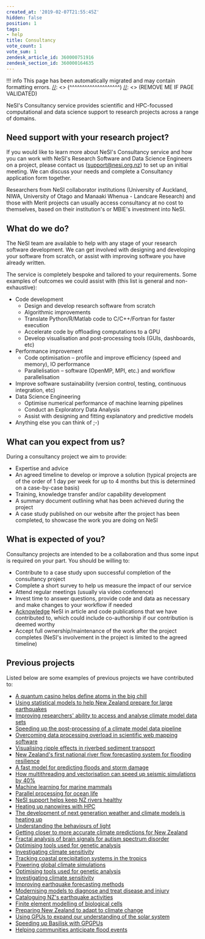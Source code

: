 ```yaml
---
created_at: '2019-02-07T21:55:45Z'
hidden: false
position: 1
tags:
- help
title: Consultancy
vote_count: 1
vote_sum: 1
zendesk_article_id: 360000751916
zendesk_section_id: 360000164635
---
```




[//]: <> (REMOVE ME IF PAGE VALIDATED)
[//]: <> (vvvvvvvvvvvvvvvvvvvv)
!!! info
    This page has been automatically migrated and may contain formatting errors.
[//]: <> (^^^^^^^^^^^^^^^^^^^^)
[//]: <> (REMOVE ME IF PAGE VALIDATED)

NeSI's Consultancy service provides scientific and HPC-focussed
computational and data science support to research projects across a
range of domains.

## Need support with your research project?

If you would like to learn more about NeSI's Consultancy service and how
you can work with NeSI's Research Software and Data Science Engineers on
a project, please contact us (<support@nesi.org.nz>) to set up an
initial meeting. We can discuss your needs and complete a Consultancy
application form together.

Researchers from NeSI collaborator institutions (University of Auckland,
NIWA, University of Otago and Manaaki Whenua - Landcare Research) and
those with Merit projects can usually access consultancy at no cost to
themselves, based on their institution's or MBIE's investment into NeSI.

## What do we do?

The NeSI team are available to help with any stage of your research
software development. We can get involved with designing and developing
your software from scratch, or assist with improving software you have
already written.

The service is completely bespoke and tailored to your requirements.
Some examples of outcomes we could assist with (this list is general and
non-exhaustive):

-   Code development
    -   Design and develop research software from scratch
    -   Algorithmic improvements
    -   Translate Python/R/Matlab code to C/C++/Fortran for faster
        execution
    -   Accelerate code by offloading computations to a GPU
    -   Develop visualisation and post-processing tools (GUIs,
        dashboards, etc)
-   Performance improvement
    -   Code optimisation – profile and improve efficiency (speed and
        memory), IO performance
    -   Parallelisation – software (OpenMP, MPI, etc.) and workflow
        parallelisation
-   Improve software sustainability (version control, testing,
    continuous integration, etc)
-   Data Science Engineering
    -   Optimise numerical performance of machine learning pipelines
    -   Conduct an Exploratory Data Analysis
    -   Assist with designing and fitting explanatory and predictive
        models
-   Anything else you can think of ;-)

## What can you expect from us?

During a consultancy project we aim to provide:

-   Expertise and advice
-   An agreed timeline to develop or improve a solution (typical
    projects are of the order of 1 day per week for up to 4 months but
    this is determined on a case-by-case basis)
-   Training, knowledge transfer and/or capability development
-   A summary document outlining what has been achieved during the
    project
-   A case study published on our website after the project has been
    completed, to showcase the work you are doing on NeSI

## What is expected of you?

Consultancy projects are intended to be a collaboration and thus some
input is required on your part. You should be willing to:

-   Contribute to a case study upon successful completion of the
    consultancy project
-   Complete a short survey to help us measure the impact of our service
-   Attend regular meetings (usually via video conference)
-   Invest time to answer questions, provide code and data as necessary
    and make changes to your workflow if needed
-   [Acknowledge](https://www.nesi.org.nz/services/high-performance-computing/guidelines/acknowledgement-and-publication)
    NeSI in article and code publications that we have contributed to,
    which could include co-authorship if our contribution is deemed
    worthy
-   Accept full ownership/maintenance of the work after the project
    completes (NeSI's involvement in the project is limited to the
    agreed timeline)

## Previous projects

Listed below are some examples of previous projects we have contributed
to:

-   [A quantum casino helps define atoms in the big
    chill](https://www.nesi.org.nz/case-studies/quantum-casino-helps-define-atoms-big-chill)
-   [Using statistical models to help New Zealand prepare for large
    earthquakes](https://www.nesi.org.nz/case-studies/using-statistical-models-help-new-zealand-prepare-large-earthquakes)
-   [Improving researchers' ability to access and analyse climate model
    data
    sets](https://www.nesi.org.nz/case-studies/improving-researchers-ability-access-and-analyse-climate-model-data-sets)
-   [Speeding up the post-processing of a climate model data
    pipeline](https://www.nesi.org.nz/case-studies/speeding-post-processing-climate-model-data-pipeline)
-   [Overcoming data processing overload in scientific web mapping
    software](https://www.nesi.org.nz/case-studies/overcoming-data-processing-overload-scientific-web-mapping-software)
-   [Visualising ripple effects in riverbed sediment
    transport](https://www.nesi.org.nz/case-studies/visualising-ripple-effects-riverbed-sediment-transport)
-   [New Zealand's first national river flow forecasting system for
    flooding
    resilience](https://www.nesi.org.nz/case-studies/new-zealand%E2%80%99s-first-national-river-flow-forecasting-system-flooding-resilience)
-   [A fast model for predicting floods and storm
    damage](https://www.nesi.org.nz/case-studies/fast-model-predicting-floods-and-storm-damage)
-   [How multithreading and vectorisation can speed up seismic
    simulations by
    40%](https://www.nesi.org.nz/case-studies/how-multithreading-and-vectorisation-can-speed-seismic-simulations-40)
-   [Machine learning for marine
    mammals](https://www.nesi.org.nz/case-studies/machine-learning-marine-mammals)
-   [Parallel processing for ocean
    life](https://www.nesi.org.nz/case-studies/parallel-processing-ocean-life)
-   [NeSI support helps keep NZ rivers
    healthy](https://www.nesi.org.nz/case-studies/nesi-support-helps-keep-nz-rivers-healthy)
-   [Heating up nanowires with
    HPC](https://www.nesi.org.nz/case-studies/heating-nanowires-hpc)
-   [The development of next generation weather and climate models is
    heating
    up](https://www.nesi.org.nz/case-studies/development-next-generation-weather-and-climate-models-heating)
-   [Understanding the behaviours of
    light](https://www.nesi.org.nz/case-studies/understanding-behaviours-light)
-   [Getting closer to more accurate climate predictions for New
    Zealand](https://www.nesi.org.nz/case-studies/getting-closer-more-accurate-climate-predictions-new-zealand)
-   [Fractal analysis of brain signals for autism spectrum
    disorder](https://www.nesi.org.nz/case-studies/fractal-analysis-brain-signals-autism-spectrum-disorder)
-   [Optimising tools used for genetic
    analysis](https://www.nesi.org.nz/case-studies/optimising-tools-used-genetic-analysis)
-   [Investigating climate
    sensitivity](https://www.nesi.org.nz/case-studies/optimising-tools-used-genetic-analysis)
-   [Tracking coastal precipitation systems in the
    tropics](https://www.nesi.org.nz/case-studies/tracking-coastal-precipitation-systems-tropics)
-   [Powering global climate
    simulations](https://www.nesi.org.nz/case-studies/powering-global-climate-simulations)
-   [Optimising tools used for genetic
    analysis](https://www.nesi.org.nz/case-studies/optimising-tools-used-genetic-analysis)
-   [Investigating climate
    sensitivity](https://www.nesi.org.nz/case-studies/investigating-climate-sensitivity)
-   [Improving earthquake forecasting
    methods](https://www.nesi.org.nz/case-studies/improving-earthquake-forecasting-methods)
-   [Modernising models to diagnose and treat disease and
    injury](https://www.nesi.org.nz/case-studies/modernising-models-diagnose-and-treat-disease-and-injury)
-   [Cataloguing NZ's earthquake
    activities](https://www.nesi.org.nz/case-studies/cataloguing-nz%E2%80%99s-earthquake-activities)
-   [Finite element modelling of biological
    cells](https://www.nesi.org.nz/case-studies/finite-element-modelling-biological-cells)
-   [Preparing New Zealand to adapt to climate
    change](https://www.nesi.org.nz/case-studies/preparing-new-zealand-adapt-climate-change)
-   [Using GPUs to expand our understanding of the solar
    system](https://www.nesi.org.nz/case-studies/using-gpus-expand-our-understanding-solar-system)
-   [Speeding up Basilisk with
    GPGPUs](https://www.nesi.org.nz/case-studies/speeding-basilisk-gpgpus)
-   [Helping communities anticipate flood
    events](https://www.nesi.org.nz/case-studies/helping-communities-anticipate-flood-events)
